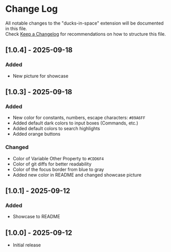 # Change Log

All notable changes to the "ducks-in-space" extension will be documented in this file.  
Check [Keep a Changelog](http://keepachangelog.com/) for recommendations on how to structure this file.


## [1.0.4] - 2025-09-18

### Added

- New picture for showcase


## [1.0.3] - 2025-09-18

### Added

- New color for constants, numbers, escape characters: `#89A6FF`
- Added default dark colors to input boxes (Commands, etc.)
- Added default colors to search highlights
- Added orange buttons

### Changed

- Color of Variable Other Property to `#CDD6F4`
- Color of git diffs for better readability
- Color of the focus border from blue to gray
- Added new color in README and changed showcase picture


## [1.0.1] - 2025-09-12

### Added

- Showcase to README


## [1.0.0] - 2025-09-12

- Initial release

